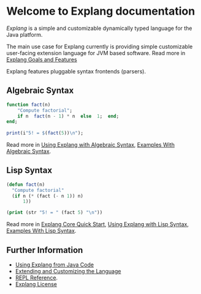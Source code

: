 
Welcome to Explang documentation
================================

*Explang* is a simple and customizable dynamically typed
language for the Java platform. 

The main use case for Explang currently is providing simple
customizable user-facing extension language for JVM based
software. Read more in [Explang Goals and Features](explang-goals-and-features.md)

Explang features pluggable syntax frontends (parsers).

Algebraic Syntax
----------------

```julia
function fact(n)
    "Compute factorial";
    if n  fact(n - 1) * n  else  1;  end;
end;
        
print(i"5! = $(fact(5))\n");

```

Read more in [Using Explang with Algebraic Syntax](explang-alg.md),
[Examples With Algebraic Syntax](explang-examples-alg.md).


Lisp Syntax
-----------

```lisp
(defun fact(n)
  "Compute factorial"
  (if n (* (fact (- n 1)) n)
      1))

(print (str "5! = " (fact 5) "\n"))

```


Read more in [Explang Core Quick Start](explang-core-quick-start.md),
[Using Explang with Lisp Syntax](explang-lisp.md),
[Examples With Lisp Syntax](explang-examples-lisp.md).



Further Information
-------------------

- [Using Explang from Java Code](explang-from-java.md)
- [Extending and Customizing the Language](explang-extending.md)
- [REPL Reference](REPL-reference.md).
- [Explang License](LICENSE.md)





